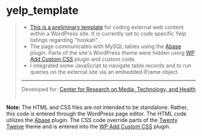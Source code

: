 # yelp_template
<blockquote>
<ul>
	<li><a href="http://www.colditzjb.com/template/?num=1" target="_blank">This is a preliminary template</a> for coding external web content within a WordPress site. It is currently set to code specific Yelp listings regarding "hookah".</li>
	<li>The page communicates with MySQL tables using the <a href="https://wordpress.org/plugins/abase/" target="_blank">Abase</a> plugin. Parts of the site's WordPress theme were hidden using <a href="https://wordpress.org/plugins/wp-add-custom-css/" target="_blank">WP Add Custom CSS</a> plugin and custom code.</li>
	<li>I integrated some JavaScript to navigate table records and to run queries on the external site via an embedded IFrame object.</li>
</ul>
<hr><p align="right">Developed for: <a href="https://twitter.com/MTH_Pitt" target="_blank">Center for Research on Media, Technology, and Health</a><br><br></p></blockquote>
<b>Note:</b> The HTML and CSS files are not intended to be standalone. Rather, this code is entered through the WordPress page editor.  The HTML code utilizes the <a href="https://wordpress.org/plugins/abase/" target="_blank">Abase</a> plugin. The CSS code override parts of the <a href="https://wordpress.org/themes/twentytwelve/" target="_blank">Twenty Twelve</a> theme and is entered into the <a href="https://wordpress.org/plugins/wp-add-custom-css/" target="_blank">WP Add Custom CSS</a> plugin.
